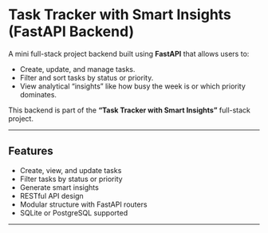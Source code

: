 #  Task Tracker with Smart Insights (FastAPI Backend)

A mini full-stack project backend built using **FastAPI** that allows users to:
- Create, update, and manage tasks.
- Filter and sort tasks by status or priority.
- View analytical “insights” like how busy the week is or which priority dominates.

This backend is part of the **“Task Tracker with Smart Insights”** full-stack project.

---

## Features

- Create, view, and update tasks
- Filter tasks by status or priority
- Generate smart insights 
- RESTful API design
- Modular structure with FastAPI routers
- SQLite or PostgreSQL supported

---




